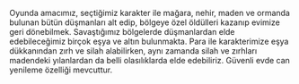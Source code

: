 Oyunda amacımız, seçtiğimiz karakter ile mağara, nehir, maden ve ormanda bulunan bütün düşmanları alt edip, bölgeye özel öldülleri kazanıp evimize geri dönebilmek.
Savaştığımız bölgelerde düşmanlardan elde edebileceğimiz birçok eşya ve altın bulunmakta. Para ile karakterimize eşya dükkanından zırh ve silah alabilirken, aynı zamanda silah ve zırhları madendeki yılanlardan da belli olasılıklarda elde edebiliriz.
Güvenli evde can yenileme özelliği mevcuttur.
